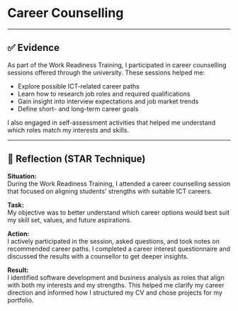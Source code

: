 # Career Counselling

---

## ✅ Evidence

As part of the Work Readiness Training, I participated in career counselling sessions offered through the university. These sessions helped me:

- Explore possible ICT-related career paths
- Learn how to research job roles and required qualifications
- Gain insight into interview expectations and job market trends
- Define short- and long-term career goals

I also engaged in self-assessment activities that helped me understand which roles match my interests and skills.

---

## 🌟 Reflection (STAR Technique)

**Situation:**  
During the Work Readiness Training, I attended a career counselling session that focused on aligning students’ strengths with suitable ICT careers.

**Task:**  
My objective was to better understand which career options would best suit my skill set, values, and future aspirations.

**Action:**  
I actively participated in the session, asked questions, and took notes on recommended career paths. I completed a career interest questionnaire and discussed the results with a counsellor to get deeper insights.

**Result:**  
I identified software development and business analysis as roles that align with both my interests and my strengths. This helped me clarify my career direction and informed how I structured my CV and chose projects for my portfolio.
